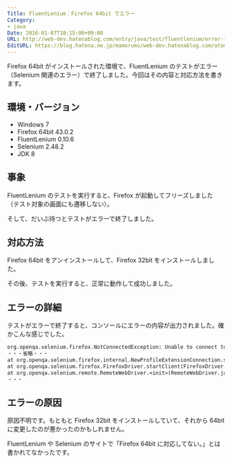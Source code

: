 ```yaml
---
Title: FluentLenium：Firefox 64bit でエラー
Category:
- java
Date: 2016-01-07T10:15:00+09:00
URL: http://web-dev.hatenablog.com/entry/java/test/fluentlenium/error-firefox64
EditURL: https://blog.hatena.ne.jp/mamorums/web-dev.hatenablog.com/atom/entry/10328749687179059425
---
```


Firefox 64bit がインストールされた環境で、FluentLenium のテストがエラー（Selenium 関連のエラー）で終了しました。今回はその内容と対応方法を書きます。


## 環境・バージョン
- Windows 7
- Firefox 64bit 43.0.2
- FluentLenium 0.10.6
- Selenium 2.48.2
- JDK 8


## 事象
FluentLenium のテストを実行すると、Firefox が起動してフリーズしました（テスト対象の画面にも遷移しない）。

そして、だいぶ待つとテストがエラーで終了しました。


## 対応方法
Firefox 64bit をアンインストールして、Firefox 32bit をインストールしました。

その後、テストを実行すると、正常に動作して成功しました。


## エラーの詳細
テストがエラーで終了すると、コンソールにエラーの内容が出力されました。確かこんな感じでした。

```txt
org.openqa.selenium.firefox.NotConnectedException: Unable to connect to host 127.0.0.1 on port 7055 after 45000 ms. Firefox console output:
・・・省略・・・
at org.openqa.selenium.firefox.internal.NewProfileExtensionConnection.start(NewProfileExtensionConnection.java:118)
at org.openqa.selenium.firefox.FirefoxDriver.startClient(FirefoxDriver.java:246)
at org.openqa.selenium.remote.RemoteWebDriver.<init>(RemoteWebDriver.java:114)
・・・
```

## エラーの原因
原因不明です。もともと Firefox 32bit をインストールしていて、それから 64bit に変更したのが悪かったのかもしれません。

FluentLenium や Selenium のサイトで「Firefox 64bit に対応してない。」とは書かれてなかったです。
